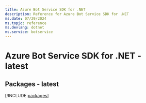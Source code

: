 ```yaml
---
title: Azure Bot Service SDK for .NET
description: Reference for Azure Bot Service SDK for .NET
ms.date: 07/29/2024
ms.topic: reference
ms.devlang: dotnet
ms.service: botservice
---
```

# Azure Bot Service SDK for .NET - latest
## Packages - latest
[!INCLUDE [packages](bot-service-index.md)]
